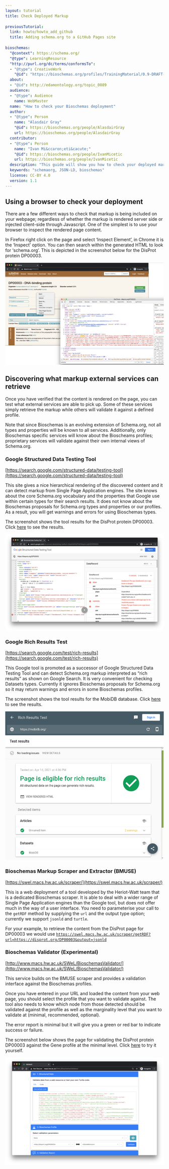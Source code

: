 ```yaml
---
layout: tutorial
title: Check Deployed Markup

previousTutorial:
  link: howto/howto_add_github
  title: Adding schema.org to a GitHub Pages site

bioschemas:
  "@context": https://schema.org/
  "@type": LearningResource
  "http://purl.org/dc/terms/conformsTo":
  - "@type": CreativeWork
    "@id": "https://bioschemas.org/profiles/TrainingMaterial/0.9-DRAFT-2020_12_08/"
  about:
  - "@id": http://edamontology.org/topic_0089
  audience:
  - "@type": Audience
    name: WebMaster
  name: "How to check your Bioschemas deployment"
  author:
  - "@type": Person
    name: "Alasdair Gray"
    "@id": https://bioschemas.org/people/AlasdairGray
    url: https://bioschemas.org/people/AlasdairGray
  contributor:
  - "@type": Person
    name: "Ivan Mi&ccaron;eti&cacute;"
    "@id": https://bioschemas.org/people/IvanMicetic
    url: https://bioschemas.org/people/IvanMicetic
  description: "This guide will show you how to check your deployed markup, both locally and what is retrieved by external services."
  keywords: "schemaorg, JSON-LD, bioschemas"
  license: CC-BY 4.0
  version: 1.1
---
```


## Using a browser to check your deployment

There are a few different ways to check that markup is being included on your webpage; regardless of whether the markup is rendered server side or injected client-side through Javascript. One of the simplest is to use your browser to inspect the rendered page content.

In Firefox right click on the page and select ‘Inspect Element’, in Chrome it is the ‘Inspect’ option. You can then search within the generated HTML to look for ‘schema.org’. This is depicted in the screenshot below for the DisProt protein DP00003.

![Inspecting Markup using Chrome](/tutorials/images/inspect-markup.png)

## Discovering what markup external services can retrieve

Once you have verified that the content is rendered on the page, you can test what external services are able to pick up. Some of these services simply retrieve the markup while others will validate it against a defined profile.

Note that since Bioschemas is an evolving extension of Schema.org, not all types and properties will be known to all services. Additionally, only Bioschemas specific services will know about the Bioscheams profiles; proprietary services will validate against their own internal views of Schema.org.

### Google Structured Data Testing Tool

[https://search.google.com/structured-data/testing-tool](https://search.google.com/structured-data/testing-tool)

This site gives a nice hierarchical rendering of the discovered content and it can detect markup from Single Page Application engines. The site knows about the core Schema.org vocabulary and the properties that Google use within certain types for their search results. It does not know about the Bioschemas proposals for Schema.org types and properties or our profiles. As a result, you will get warnings and errors for using Bioschemas types.

The screenshot shows the tool results for the DisProt protein DP00003. Click [here](https://search.google.com/structured-data/testing-tool#url=https%3A%2F%2Fdisprot.org%2FDP00003) to see the results.

![Google Structured Data Testing Tool showing DisProt:DP00003](/tutorials/images/google_struct.png)

### Google Rich Results Test

[https://search.google.com/test/rich-results](https://search.google.com/test/rich-results)

This Google tool is promoted as a successor of Google Structured Data Testing Tool and can detect Schema.org markup interpreted as “rich results” as shown on Google Search. It is very convenient for checking Datasets types. Currently it ignores Bioschemas proposals for Schema.org so it may return warnings and errors in some Bioschemas profiles.

The screenshot shows the tool results for the MobiDB database. Click [here](https://search.google.com/test/rich-results?url=https%3A%2F%2Fmobidb.org) to see the results.

![Google Rich Results Test showing MobiDB](/tutorials/images/google_rich.png)

### Bioschemas Markup  Scraper and Extractor (BMUSE)

[https://swel.macs.hw.ac.uk/scraper/](https://swel.macs.hw.ac.uk/scraper/)

This is a web deployment of a tool developed by the Heriot-Watt team that is a dedicated Bioschemas scraper. It is able to deal with a wider range of Single Page Application engines than the Google tool, but does not offer much in the way of a user interface. You need to parameterise your call to the `getRDF` method by supplying the `url` and the output type option; currently we support `jsonld` and `turtle`.

For your example, to retrieve the content from the DisProt page for DP00003 we would use
[`https://swel.macs.hw.ac.uk/scraper/getRDF?url=https://disprot.org/DP00003&output=jsonld`](https://swel.macs.hw.ac.uk/scraper//getRDF?url=https://disprot.org/DP00003&output=jsonld)

### Bioschemas Validator (Experimental)

[http://www.macs.hw.ac.uk/SWeL/BioschemasValidator/](http://www.macs.hw.ac.uk/SWeL/BioschemasValidator/)

This service builds on the BMUSE scraper and provides a validation interface against the Bioschemas profiles.

Once you have entered in your URL and loaded the content from your web page, you should select the profile that you want to validate against. The tool also needs to know which node from those detected should be validated against the profile as well as the marginality level that you want to validate at (minimal, recommended, optional).

The error report is minimal but it will give you a green or red bar to indicate success or failure.

The screenshot below shows the page for validating the DisProt protein DP00003 against the Gene profile at the minimal level. Click [here](http://www.macs.hw.ac.uk/SWeL/BioschemasValidator/?url=https://disprot.org/DP00003) to try it yourself.

![BioschemasValidator showing DisProt:DP00003](/tutorials/images/bioschemasValidator.png)
